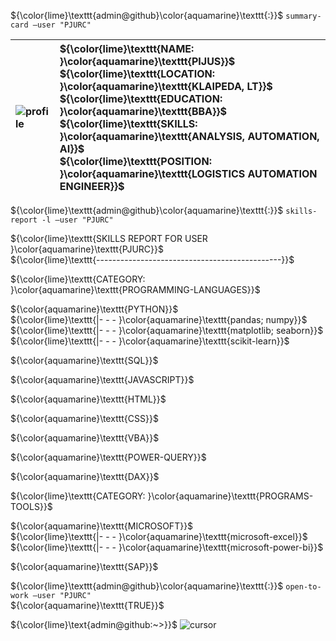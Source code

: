 ${\color{lime}\texttt{admin@github}\color{aquamarine}\texttt{:}}$ ${\texttt{summary-card --user "PJURC"}}$

![profile](https://i.imgur.com/YVcZ81t.gif) | ${\color{lime}\texttt{NAME: }\color{aquamarine}\texttt{PIJUS}}$ <br> ${\color{lime}\texttt{LOCATION: }\color{aquamarine}\texttt{KLAIPEDA, LT}}$ <br> ${\color{lime}\texttt{EDUCATION: }\color{aquamarine}\texttt{BBA}}$ <br> ${\color{lime}\texttt{SKILLS: }\color{aquamarine}\texttt{ANALYSIS, AUTOMATION, AI}}$ <br> ${\color{lime}\texttt{POSITION: }\color{aquamarine}\texttt{LOGISTICS AUTOMATION ENGINEER}}$
:--|:--

${\color{lime}\texttt{admin@github}\color{aquamarine}\texttt{:}}$ ${\texttt{skills-report -l --user "PJURC"}}$

${\color{lime}\texttt{SKILLS REPORT FOR USER }\color{aquamarine}\texttt{PJURC}}$ <br> ${\color{lime}\texttt{----------------------------------------------}}$ <br>

${\color{lime}\texttt{CATEGORY: }\color{aquamarine}\texttt{PROGRAMMING-LANGUAGES}}$ <br>

${\color{aquamarine}\texttt{PYTHON}}$ <br>
${\color{lime}\texttt{|- - - }\color{aquamarine}\texttt{pandas; numpy}}$ <br>
${\color{lime}\texttt{|- - - }\color{aquamarine}\texttt{matplotlib; seaborn}}$ <br>
${\color{lime}\texttt{|- - - }\color{aquamarine}\texttt{scikit-learn}}$ <br>

${\color{aquamarine}\texttt{SQL}}$ <br>

${\color{aquamarine}\texttt{JAVASCRIPT}}$ <br>

${\color{aquamarine}\texttt{HTML}}$ <br>

${\color{aquamarine}\texttt{CSS}}$ <br>

${\color{aquamarine}\texttt{VBA}}$ <br>

${\color{aquamarine}\texttt{POWER-QUERY}}$ <br>

${\color{aquamarine}\texttt{DAX}}$ <br>

${\color{lime}\texttt{CATEGORY: }\color{aquamarine}\texttt{PROGRAMS-TOOLS}}$ <br>

${\color{aquamarine}\texttt{MICROSOFT}}$ <br>
${\color{lime}\texttt{|- - - }\color{aquamarine}\texttt{microsoft-excel}}$ <br>
${\color{lime}\texttt{|- - - }\color{aquamarine}\texttt{microsoft-power-bi}}$ <br>

${\color{aquamarine}\texttt{SAP}}$ <br>

${\color{lime}\texttt{admin@github}\color{aquamarine}\texttt{:}}$ ${\texttt{open-to-work --user "PJURC"}}$ <br>
${\color{aquamarine}\texttt{TRUE}}$

${\color{lime}\text{admin@github:~>}}$ ![cursor](https://imgur.com/sMuLDBc.gif)
